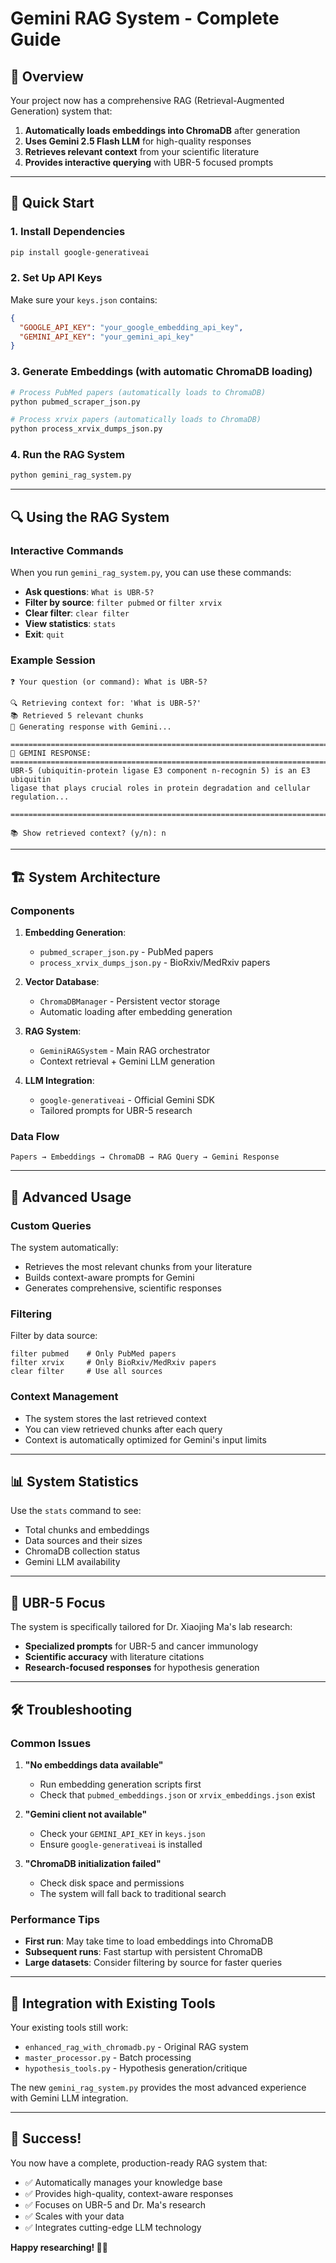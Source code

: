# Gemini RAG System - Complete Guide

## 🎉 Overview

Your project now has a comprehensive RAG (Retrieval-Augmented Generation) system that:

1. **Automatically loads embeddings into ChromaDB** after generation
2. **Uses Gemini 2.5 Flash LLM** for high-quality responses
3. **Retrieves relevant context** from your scientific literature
4. **Provides interactive querying** with UBR-5 focused prompts

---

## 🚀 Quick Start

### 1. Install Dependencies
```bash
pip install google-generativeai
```

### 2. Set Up API Keys
Make sure your `keys.json` contains:
```json
{
  "GOOGLE_API_KEY": "your_google_embedding_api_key",
  "GEMINI_API_KEY": "your_gemini_api_key"
}
```

### 3. Generate Embeddings (with automatic ChromaDB loading)
```bash
# Process PubMed papers (automatically loads to ChromaDB)
python pubmed_scraper_json.py

# Process xrvix papers (automatically loads to ChromaDB)
python process_xrvix_dumps_json.py
```

### 4. Run the RAG System
```bash
python gemini_rag_system.py
```

---

## 🔍 Using the RAG System

### Interactive Commands

When you run `gemini_rag_system.py`, you can use these commands:

- **Ask questions**: `What is UBR-5?`
- **Filter by source**: `filter pubmed` or `filter xrvix`
- **Clear filter**: `clear filter`
- **View statistics**: `stats`
- **Exit**: `quit`

### Example Session

```
❓ Your question (or command): What is UBR-5?

🔍 Retrieving context for: 'What is UBR-5?'
📚 Retrieved 5 relevant chunks
🧠 Generating response with Gemini...

================================================================================
🤖 GEMINI RESPONSE:
================================================================================
UBR-5 (ubiquitin-protein ligase E3 component n-recognin 5) is an E3 ubiquitin 
ligase that plays crucial roles in protein degradation and cellular regulation...

================================================================================

📚 Show retrieved context? (y/n): n
```

---

## 🏗️ System Architecture

### Components

1. **Embedding Generation**: 
   - `pubmed_scraper_json.py` - PubMed papers
   - `process_xrvix_dumps_json.py` - BioRxiv/MedRxiv papers

2. **Vector Database**: 
   - `ChromaDBManager` - Persistent vector storage
   - Automatic loading after embedding generation

3. **RAG System**: 
   - `GeminiRAGSystem` - Main RAG orchestrator
   - Context retrieval + Gemini LLM generation

4. **LLM Integration**: 
   - `google-generativeai` - Official Gemini SDK
   - Tailored prompts for UBR-5 research

### Data Flow

```
Papers → Embeddings → ChromaDB → RAG Query → Gemini Response
```

---

## 🔧 Advanced Usage

### Custom Queries

The system automatically:
- Retrieves the most relevant chunks from your literature
- Builds context-aware prompts for Gemini
- Generates comprehensive, scientific responses

### Filtering

Filter by data source:
```
filter pubmed    # Only PubMed papers
filter xrvix     # Only BioRxiv/MedRxiv papers
clear filter     # Use all sources
```

### Context Management

- The system stores the last retrieved context
- You can view retrieved chunks after each query
- Context is automatically optimized for Gemini's input limits

---

## 📊 System Statistics

Use the `stats` command to see:
- Total chunks and embeddings
- Data sources and their sizes
- ChromaDB collection status
- Gemini LLM availability

---

## 🎯 UBR-5 Focus

The system is specifically tailored for Dr. Xiaojing Ma's lab research:

- **Specialized prompts** for UBR-5 and cancer immunology
- **Scientific accuracy** with literature citations
- **Research-focused responses** for hypothesis generation

---

## 🛠️ Troubleshooting

### Common Issues

1. **"No embeddings data available"**
   - Run embedding generation scripts first
   - Check that `pubmed_embeddings.json` or `xrvix_embeddings.json` exist

2. **"Gemini client not available"**
   - Check your `GEMINI_API_KEY` in `keys.json`
   - Ensure `google-generativeai` is installed

3. **"ChromaDB initialization failed"**
   - Check disk space and permissions
   - The system will fall back to traditional search

### Performance Tips

- **First run**: May take time to load embeddings into ChromaDB
- **Subsequent runs**: Fast startup with persistent ChromaDB
- **Large datasets**: Consider filtering by source for faster queries

---

## 🔄 Integration with Existing Tools

Your existing tools still work:
- `enhanced_rag_with_chromadb.py` - Original RAG system
- `master_processor.py` - Batch processing
- `hypothesis_tools.py` - Hypothesis generation/critique

The new `gemini_rag_system.py` provides the most advanced experience with Gemini LLM integration.

---

## 🎉 Success!

You now have a complete, production-ready RAG system that:
- ✅ Automatically manages your knowledge base
- ✅ Provides high-quality, context-aware responses
- ✅ Focuses on UBR-5 and Dr. Ma's research
- ✅ Scales with your data
- ✅ Integrates cutting-edge LLM technology

**Happy researching! 🧬🔬** 